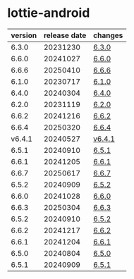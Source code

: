 # lottie-android	


|version|release date|changes|
|---|---|---|
|6.3.0|20231230|[6.3.0](./6.3.0-20231230.md)|
|6.6.0|20241027|[6.6.0](./6.6.0-20241027.md)|
|6.6.6|20250410|[6.6.6](./6.6.6-20250410.md)|
|6.1.0|20230717|[6.1.0](./6.1.0-20230717.md)|
|6.4.0|20240304|[6.4.0](./6.4.0-20240304.md)|
|6.2.0|20231119|[6.2.0](./6.2.0-20231119.md)|
|6.6.2|20241216|[6.6.2](./6.6.2-20241216.md)|
|6.6.4|20250320|[6.6.4](./6.6.4-20250320.md)|
|v6.4.1|20240527|[v6.4.1](./v6.4.1-20240527.md)|
|6.5.1|20240910|[6.5.1](./6.5.1-20240910.md)|
|6.6.1|20241205|[6.6.1](./6.6.1-20241205.md)|
|6.6.7|20250617|[6.6.7](./6.6.7-20250617.md)|
|6.5.2|20240909|[6.5.2](./6.5.2-20240909.md)|
|6.6.0|20241028|[6.6.0](./6.6.0-20241028.md)|
|6.6.3|20250304|[6.6.3](./6.6.3-20250304.md)|
|6.5.2|20240910|[6.5.2](./6.5.2-20240910.md)|
|6.6.2|20241217|[6.6.2](./6.6.2-20241217.md)|
|6.6.1|20241204|[6.6.1](./6.6.1-20241204.md)|
|6.5.0|20240804|[6.5.0](./6.5.0-20240804.md)|
|6.5.1|20240909|[6.5.1](./6.5.1-20240909.md)|
